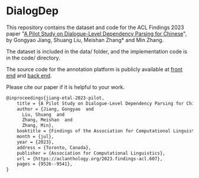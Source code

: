 # DialogDep
This repository contains the dataset and code for the ACL Findings 2023 paper
"[A Pilot Study on Dialogue-Level Dependency Parsing for Chinese](https://arxiv.org/abs/2305.12441)", by Gongyao Jiang, Shuang Liu, Meishan Zhang* and Min Zhang.

The dataset is included in the data/ folder, and the implementation code is in the code/ directory.

The source code for the annotation platform is publicly available at [front end](https://github.com/Zzoay/Annotator-Front) and [back end](https://github.com/Zzoay/Annotator-Backend).

Please cite our paper if it is helpful to your work.
```latex
@inproceedings{jiang-etal-2023-pilot,
    title = {A Pilot Study on Dialogue-Level Dependency Parsing for Chinese},
    author = {Jiang, Gongyao  and
      Liu, Shuang  and
      Zhang, Meishan  and
      Zhang, Min},
    booktitle = {Findings of the Association for Computational Linguistics: ACL 2023},
    month = {jul},
    year = {2023},
    address = {Toronto, Canada},
    publisher = {Association for Computational Linguistics},
    url = {https://aclanthology.org/2023.findings-acl.607},
    pages = {9526--9541},
}
```
